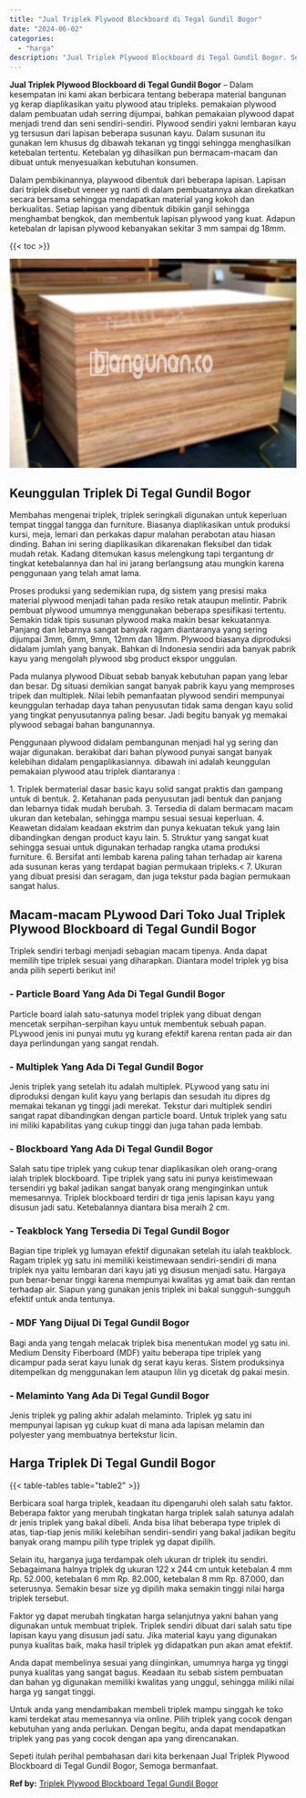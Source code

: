 ```yaml
---
title: "Jual Triplek Plywood Blockboard di Tegal Gundil Bogor"
date: "2024-06-02"
categories: 
  - "harga"
description: "Jual Triplek Plywood Blockboard di Tegal Gundil Bogor. Sepeti itulah perihal pembahasan dari kita berkenaan Jual Triplek Plywood Blockboard di Tegal Gundil B..."
---
```


**Jual Triplek Plywood Blockboard di Tegal Gundil Bogor** – Dalam kesempatan ini kami akan berbicara tentang beberapa material bangunan yg kerap diaplikasikan yaitu plywood atau tripleks. pemakaian plywood dalam pembuatan udah serring dijumpai, bahkan pemakaian plywood dapat menjadi trend dan seni sendiri-sendiri. Plywood sendiri yakni lembaran kayu yg tersusun dari lapisan beberapa susunan kayu. Dalam susunan itu gunakan lem khusus dg dibawah tekanan yg tinggi sehingga menghasilkan ketebalan tertentu. Ketebalan yg dihasilkan pun bermacam-macam dan dibuat untuk menyesuaikan kebutuhan konsumen.

Dalam pembikinannya, playwood dibentuk dari beberapa lapisan. Lapisan dari triplek disebut veneer yg nanti di dalam pembuatannya akan direkatkan secara bersama sehingga mendapatkan material yang kokoh dan berkualitas. Setiap lapisan yang dibentuk dibikin ganjil sehingga menghambat bengkok, dan membentuk lapisan plywood yang kuat. Adapun ketebalan dr lapisan plywood kebanyakan sekitar 3 mm sampai dg 18mm.

{{< toc >}}

![Jual Triplek Plywood Blockboard di Tegal Gundil Bogor](/images/jual-triplek-murah-36.png)

## Keunggulan Triplek Di Tegal Gundil Bogor

Membahas mengenai triplek, triplek seringkali digunakan untuk keperluan tempat tinggal tangga dan furniture. Biasanya diaplikasikan untuk produksi kursi, meja, lemari dan perkakas dapur malahan perabotan atau hiasan dinding. Bahan ini sering diaplikasikan dikarenakan fleksibel dan tidak mudah retak. Kadang ditemukan kasus melengkung tapi tergantung dr tingkat ketebalannya dan hal ini jarang berlangsung atau mungkin karena penggunaan yang telah amat lama.

Proses produksi yang sedemikian rupa, dg sistem yang presisi maka material plywood menjadi tahan pada resiko retak ataupun melintir. Pabrik pembuat plywood umumnya menggunakan beberapa spesifikasi tertentu. Semakin tidak tipis susunan plywood maka makin besar kekuatannya. Panjang dan lebarnya sangat banyak ragam diantaranya yang sering dijumpai 3mm, 6mm, 9mm, 12mm dan 18mm. Plywood biasanya diproduksi didalam jumlah yang banyak. Bahkan di Indonesia sendiri ada banyak pabrik kayu yang mengolah plywood sbg product ekspor unggulan.

Pada mulanya plywood Dibuat sebab banyak kebutuhan papan yang lebar dan besar. Dg situasi demikian sangat banyak pabrik kayu yang memproses tripek dan multiplek. Nilai lebih pemanfaatan plywood sendiri mempunyai keunggulan terhadap daya tahan penyusutan tidak sama dengan kayu solid yang tingkat penyusutannya paling besar. Jadi begitu banyak yg memakai plywood sebagai bahan bangunannya.

Penggunaan plywood didalam pembangunan menjadi hal yg sering dan wajar digunakan. berakibat dari bahan plywood punyai sangat banyak kelebihan didalam pengaplikasiannya. dibawah ini adalah keunggulan pemakaian plywood atau triplek diantaranya :

1\. Triplek bermaterial dasar basic kayu solid sangat praktis dan gampang untuk di bentuk. 2. Ketahanan pada penyusutan jadi bentuk dan panjang dan lebarnya tidak mudah berubah. 3. Tersedia di dalam bermacam macam ukuran dan ketebalan, sehingga mampu sesuai sesuai keperluan. 4. Keawetan didalam keadaan ekstrim dan punya kekuatan tekuk yang lain dibandingkan dengan product kayu lain. 5. Struktur yang sangat kuat sehingga sesuai untuk digunakan terhadap rangka utama produksi furniture. 6. Bersifat anti lembab karena paling tahan terhadap air karena ada susunan keras yang terdapat bagian permukaan tripleks.< 7. Ukuran yang dibuat presisi dan seragam, dan juga tekstur pada bagian permukaan sangat halus.

## Macam-macam PLywood Dari Toko Jual Triplek Plywood Blockboard di Tegal Gundil Bogor

Triplek sendiri terbagi menjadi sebagian macam tipenya. Anda dapat memilih tipe triplek sesuai yang diharapkan. Diantara model triplek yg bisa anda pilih seperti berikut ini!

### \- Particle Board Yang Ada Di Tegal Gundil Bogor

Particle board ialah satu-satunya model triplek yang dibuat dengan mencetak serpihan-serpihan kayu untuk membentuk sebuah papan. PLywood jenis ini punyai mutu yg kurang efektif karena rentan pada air dan daya perlindungan yang sangat rendah.

### \- Multiplek Yang Ada Di Tegal Gundil Bogor

Jenis triplek yang setelah itu adalah multiplek. PLywood yang satu ini diproduksi dengan kulit kayu yang berlapis dan sesudah itu dipres dg memakai tekanan yg tinggi jadi merekat. Tekstur dari multiplek sendiri sangat rapat dibandingkan dengan particle board. Untuk triplek yang satu ini miliki kapabilitas yang cukup tinggi dan juga tahan pada lembab.

### \- Blockboard Yang Ada Di Tegal Gundil Bogor

Salah satu tipe triplek yang cukup tenar diaplikasikan oleh orang-orang ialah triplek blockboard. Tipe triplek yang satu ini punya keistimewaan tersendiri yg bakal jadikan sangat banyak orang menginginkan untuk memesannya. Triplek blockboard terdiri dr tiga jenis lapisan kayu yang disusun jadi satu. Ketebalannya diantara bisa meraih 2 cm.

### \- Teakblock Yang Tersedia Di Tegal Gundil Bogor

Bagian tipe triplek yg lumayan efektif digunakan setelah itu ialah teakblock. Ragam triplek yg satu ini memiliki keistimewaan sendiri-sendiri di mana triplek nya yaitu lembaran dari kayu jati yg disusun menjadi satu. Hargaya pun benar-benar tinggi karena mempunyai kwalitas yg amat baik dan rentan terhadap air. Siapun yang gunakan jenis triplek ini bakal sungguh-sungguh efektif untuk anda tentunya.

### \- MDF Yang Dijual Di Tegal Gundil Bogor

Bagi anda yang tengah melacak triplek bisa menentukan model yg satu ini. Medium Density Fiberboard (MDF) yaitu beberapa tipe triplek yang dicampur pada serat kayu lunak dg serat kayu keras. Sistem produksinya ditempelkan dg menggunakan lem ataupun lilin yg dicetak dg pakai mesin.

### \- Melaminto Yang Ada Di Tegal Gundil Bogor

Jenis triplek yg paling akhir adalah melaminto. Triplek yg satu ini mempunyai lapisan yg cukup kuat di mana ada lapisan melamin dan polyester yang membuatnya bertekstur licin.

## Harga Triplek Di Tegal Gundil Bogor

{{< table-tables table="table2" >}}

Berbicara soal harga triplek, keadaan itu dipengaruhi oleh salah satu faktor. Beberapa faktor yang merubah tingkatan harga triplek salah satunya adalah dr jenis triplek yang bakal dibeli. Anda bisa lihat beberapa type triplek di atas, tiap-tiap jenis miliki kelebihan sendiri-sendiri yang bakal jadikan begitu banyak orang mampu pilih type triplek yg dapat dipilih.

Selain itu, harganya juga terdampak oleh ukuran dr triplek itu sendiri. Sebagaimana halnya triplek dg ukuran 122 x 244 cm untuk ketebalan 4 mm Rp. 52.000, ketebalan 6 mm Rp. 82.000, ketebalan 8 mm Rp. 87.000, dan seterusnya. Semakin besar size yg dipilih maka semakin tinggi nilai harga triplek tersebut.

Faktor yg dapat merubah tingkatan harga selanjutnya yakni bahan yang digunakan untuk membuat triplek. Triplek sendiri dibuat dari salah satu tipe lapisan kayu yang disusun jadi satu. Jika material kayu yang digunakan punya kualitas baik, maka hasil triplek yg didapatkan pun akan amat efektif.

Anda dapat membelinya sesuai yang diinginkan, umumnya harga yg tinggi punya kualitas yang sangat bagus. Keadaan itu sebab sistem pembuatan dan bahan yg digunakan memiliki kwalitas yang unggul, sehingga miliki nilai harga yg sangat tinggi.

Untuk anda yang mendambakan membeli triplek mampu singgah ke toko kami terdekat atau memesannya via online. Pilih triplek yang cocok dengan kebutuhan yang anda perlukan. Dengan begitu, anda dapat mendapatkan triplek yang pas yang cocok dengan apa yang direncanakan.

Sepeti itulah perihal pembahasan dari kita berkenaan Jual Triplek Plywood Blockboard di Tegal Gundil Bogor, Semoga bermanfaat.

**Ref by:** [Triplek Plywood Blockboard Tegal Gundil Bogor](https://id.wikipedia.org/wiki/Triplek)
